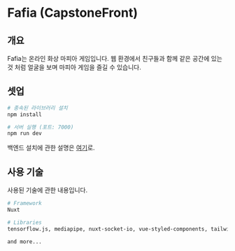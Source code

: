 # Fafia (CapstoneFront)

## 개요

Fafia는 온라인 화상 마피아 게임입니다.
웹 환경에서 친구들과 함께 같은 공간에 있는 것 처럼 얼굴을 보며 마피아 게임을 즐길 수 있습니다.

## 셋업

```bash
# 종속된 라이브러리 설치
npm install

# 서버 실행 (포트: 7000)
npm run dev
```

백엔드 설치에 관한 설명은 [여기](https://github.com/MJoon-Jung/Mafia)로.

## 사용 기술

사용된 기술에 관한 내용입니다.

```bash
# Framework
Nuxt

# Libraries
tensorflow.js, mediapipe, nuxt-socket-io, vue-styled-components, tailwindCSS

and more...
```
